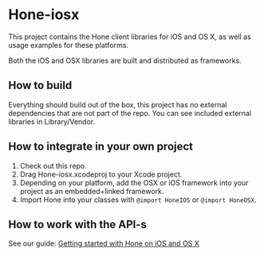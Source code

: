 Hone-iosx
=========

This project contains the Hone client libraries for iOS and OS X, as well as usage examples for these platforms.

Both the iOS and OSX libraries are built and distributed as frameworks.


## How to build

Everything should build out of the box, this project has no external dependencies that are not part of the repo. You can see included external libraries in Library/Vendor.


## How to integrate in your own project

1. Check out this repo.
2. Drag Hone-iosx.xcodeproj to your Xcode project.
3. Depending on your platform, add the OSX or iOS framework into your project as an embedded+linked framework.
4. Import Hone into your classes with `@import HoneIOS` or `@import HoneOSX`.



## How to work with the API-s

See our guide: [Getting started with Hone on iOS and OS X](https://discuss.hone.tools/uploads/default/4/d8ec3eff192ec365.pdf)
